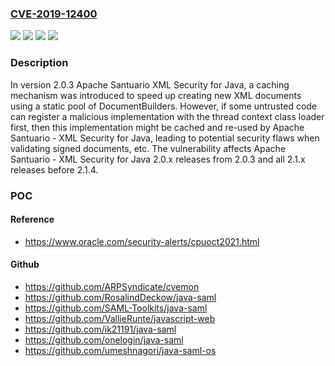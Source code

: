 ### [CVE-2019-12400](https://cve.mitre.org/cgi-bin/cvename.cgi?name=CVE-2019-12400)
![](https://img.shields.io/static/v1?label=Product&message=Apache%20Santuario%20-%20XML%20Security%20for%20Java&color=blue)
![](https://img.shields.io/static/v1?label=Version&message=All%202.0.x%20releases%20from%202.0.3%20&color=brightgreen)
![](https://img.shields.io/static/v1?label=Version&message=all%202.1.x%20releases%20before%202.1.4.%20&color=brightgreen)
![](https://img.shields.io/static/v1?label=Vulnerability&message=Process%20Control&color=brightgreen)

### Description

In version 2.0.3 Apache Santuario XML Security for Java, a caching mechanism was introduced to speed up creating new XML documents using a static pool of DocumentBuilders. However, if some untrusted code can register a malicious implementation with the thread context class loader first, then this implementation might be cached and re-used by Apache Santuario - XML Security for Java, leading to potential security flaws when validating signed documents, etc. The vulnerability affects Apache Santuario - XML Security for Java 2.0.x releases from 2.0.3 and all 2.1.x releases before 2.1.4.

### POC

#### Reference
- https://www.oracle.com/security-alerts/cpuoct2021.html

#### Github
- https://github.com/ARPSyndicate/cvemon
- https://github.com/RosalindDeckow/java-saml
- https://github.com/SAML-Toolkits/java-saml
- https://github.com/VallieRunte/javascript-web
- https://github.com/ik21191/java-saml
- https://github.com/onelogin/java-saml
- https://github.com/umeshnagori/java-saml-os

